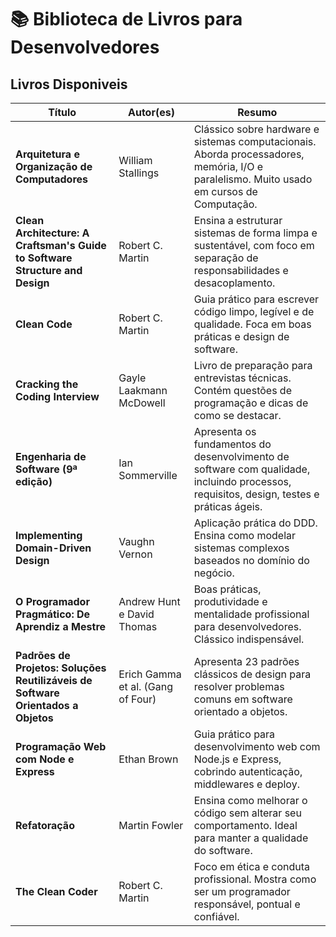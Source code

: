 # 📚 Biblioteca de Livros para Desenvolvedores

## Livros Disponiveis

| **Título**                                                                       | **Autor(es)**                     | **Resumo**                                                                                                                                |
| -------------------------------------------------------------------------------- | --------------------------------- | ----------------------------------------------------------------------------------------------------------------------------------------- |
| **Arquitetura e Organização de Computadores**                                    | William Stallings                 | Clássico sobre hardware e sistemas computacionais. Aborda processadores, memória, I/O e paralelismo. Muito usado em cursos de Computação. |
| **Clean Architecture: A Craftsman's Guide to Software Structure and Design**     | Robert C. Martin                  | Ensina a estruturar sistemas de forma limpa e sustentável, com foco em separação de responsabilidades e desacoplamento.                   |
| **Clean Code**                                                                   | Robert C. Martin                  | Guia prático para escrever código limpo, legível e de qualidade. Foca em boas práticas e design de software.                              |
| **Cracking the Coding Interview**                                                | Gayle Laakmann McDowell           | Livro de preparação para entrevistas técnicas. Contém questões de programação e dicas de como se destacar.                                |
| **Engenharia de Software (9ª edição)**                                           | Ian Sommerville                   | Apresenta os fundamentos do desenvolvimento de software com qualidade, incluindo processos, requisitos, design, testes e práticas ágeis.  |
| **Implementing Domain-Driven Design**                                            | Vaughn Vernon                     | Aplicação prática do DDD. Ensina como modelar sistemas complexos baseados no domínio do negócio.                                          |
| **O Programador Pragmático: De Aprendiz a Mestre**                               | Andrew Hunt e David Thomas        | Boas práticas, produtividade e mentalidade profissional para desenvolvedores. Clássico indispensável.                                     |
| **Padrões de Projetos: Soluções Reutilizáveis de Software Orientados a Objetos** | Erich Gamma et al. (Gang of Four) | Apresenta 23 padrões clássicos de design para resolver problemas comuns em software orientado a objetos.                                  |
| **Programação Web com Node e Express**                                           | Ethan Brown                       | Guia prático para desenvolvimento web com Node.js e Express, cobrindo autenticação, middlewares e deploy.                                 |
| **Refatoração**                                                                  | Martin Fowler                     | Ensina como melhorar o código sem alterar seu comportamento. Ideal para manter a qualidade do software.                                   |
| **The Clean Coder**                                                              | Robert C. Martin                  | Foco em ética e conduta profissional. Mostra como ser um programador responsável, pontual e confiável.                                    |
